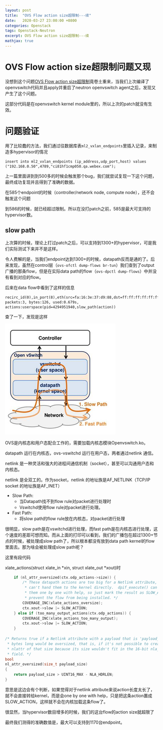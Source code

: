 ```yaml
---
layout: post
title:  "OVS Flow action size超限制---续"
date:   2020-03-27 23:00:00 +0800
categories: Openstack
tags: Openstack-Neutron
excerpt: OVS Flow action size超限制---续
mathjax: true
---
```


# OVS Flow action size超限制问题又现

没想到这个问题[OVS Flow action size超限制](https://lrainsun.github.io/2020/03/17/openstack-ovs-action-flow-limit/)竟卷土重来，当我们上次编译了openvswitch代码并且apply并重启了neutron openvswitch agent之后，发现又产生了这个问题。

这部分代码是在openvswitch kernel module里的，所以上次的patch就没有生效。

# 问题验证

用了比较蠢的方法，我们通过往数据库表`ml2_vxlan_endpoints`里插入记录，来制造多hypervisor的情况

```mysql
insert into ml2_vxlan_endpoints (ip_address,udp_port,host) values ("192.168.0.50",4789,"ci81hf1cmp050.qa.webex.com");
```

上一篇里面讲到到500多的时候会触发那个bug，我们就尝试复现一下这个问题，最终成功复现并且得到了准确的数据。

在585个endpoint的时候（controller/network node, compute node），还不会触发这个问题

到586的时候，就已经超过限制。所以在没打patch之前，585是最大可支持的hypervisor数。

## slow path

上次算的时候，理论上打过patch之后，可以支持到1300+的hypervisor，可是我们实际测试下来并不是这样。

令人费解的是，当我们endpoint达到1300+的时候，datapath反而是通的了。后来发现，虽然在control层（`ovs-ofctl dump-flows br-tun`）我们查到了output广播的那条flow，但是在实际data path的flow（`ovs-dpctl dump-flows`）中并没有看到对应的flow。

后来在data flow中看到了这样的信息

```shell
recirc_id(0),in_port(8),eth(src=fa:16:3e:37:d9:88,dst=ff:ff:ff:ff:ff:ff),eth_type(0x0806),arp(sip=10.0.0.14,tip=10.0.0.6,op=1/0xff), packets:3, bytes:126, used:0.679s, actions:userspace(pid=4294951940,slow_path(action))
```

查了一下，发现是这样

![img](../assets/images/635909-20180425225800050-1293753570.jpg)

OVS是内核态和用户态配合工作的，需要加载内核态模块Openvswitch.ko。

datapath 运行在内核态，ovs-vswitchd 运行在用户态，两者通过netlink 通信。

netlink 是一种灵活和强大的进程间通信机制（socket），甚至可以沟通用户态和内核态。

netlink 是全双工的。作为socket，netlink 的地址族是AF_NETLINK（TCP/IP socket 的地址族是AF_INET）

* Slow Path:
  * 当Datapath找不到flow rule对packet进行处理时
  * Vswitchd使用flow rule对packet进行处理。
* Fast Path:
  * 将slow path的flow rule放在内核态，对packet进行处理

很明显，slow path是在vswitchd进行处理，而fast path是在内核态进行处理，这个速度的差距可想而知。而从上面的打印可以看到，我们的广播包在超过1300+节点的时候，被处理成slow path了，所以根本都没有放到data path kernel的flow里面去。那为啥会被处理成slow path呢？

这里有段代码

xlate_actions(struct xlate_in *xin, struct xlate_out *xout)时

```c
    if (nl_attr_oversized(ctx.odp_actions->size)) {
        /* These datapath actions are too big for a Netlink attribute, so we
         * can't hand them to the kernel directly.  dpif_execute() can execute
         * them one by one with help, so just mark the result as SLOW_ACTION to
         * prevent the flow from being installed. */
        COVERAGE_INC(xlate_actions_oversize);
        ctx.xout->slow |= SLOW_ACTION;
    } else if (too_many_output_actions(ctx.odp_actions)) {
        COVERAGE_INC(xlate_actions_too_many_output);
        ctx.xout->slow |= SLOW_ACTION;
    }

/* Returns true if a Netlink attribute with a payload that is 'payload_size'
 * bytes long would be oversized, that is, if it's not possible to create an
 * nlattr of that size because its size wouldn't fit in the 16-bit nla_len
 * field. */
bool
nl_attr_oversized(size_t payload_size)
{
    return payload_size > UINT16_MAX - NLA_HDRLEN;
}
```

意思是这边会有个判断，如果觉得对于netlink attribute来说action长度太长了，就不会直接转给kernel，而是会one by one with help，只是把这条action置成SLOW_ACTION，这样就不会在内核加载这条flow了。

很显然，当hypervisor数目增多的时候，我们的这台flow的action size就超限了

最终我们测得的准确数值是，最大可以支持到1170台endpoint。